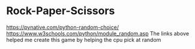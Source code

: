 # Rock-Paper-Scissors

https://pynative.com/python-random-choice/
https://www.w3schools.com/python/module_random.asp
The links above helped me create this game by helping the cpu pick at random
